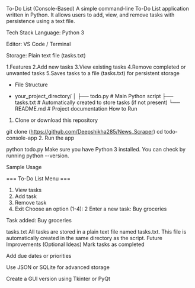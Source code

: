 To-Do List (Console-Based)
A simple command-line To-Do List application written in Python. It allows users to add, view, and remove tasks with persistence using a text file.

Tech Stack
Language: Python 3

Editor: VS Code / Terminal

Storage: Plain text file (tasks.txt)

1.Features
2.Add new tasks
3.View existing tasks
4.Remove completed or unwanted tasks
5.Saves tasks to a file (tasks.txt) for persistent storage

* File Structure

* your_project_directory/
│
├── todo.py         # Main Python script
├── tasks.txt       # Automatically created to store tasks (if not present)
└── README.md       # Project documentation
How to Run
1. Clone or download this repository

git clone (https://github.com/Deepshikha285/News_Scraper)
cd todo-console-app
2. Run the app

python todo.py
Make sure you have Python 3 installed. You can check by running python --version.

Sample Usage

=== To-Do List Menu ===
1. View tasks
2. Add task
3. Remove task
4. Exit
Choose an option (1-4): 2
Enter a new task: Buy groceries

Task added: Buy groceries

tasks.txt
All tasks are stored in a plain text file named tasks.txt. This file is automatically created in the same directory as the script.
Future Improvements (Optional Ideas)
Mark tasks as completed 

Add due dates or priorities 

Use JSON or SQLite for advanced storage

Create a GUI version using Tkinter or PyQt
